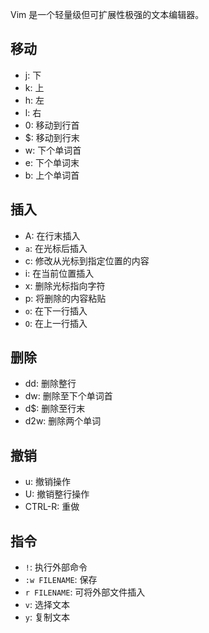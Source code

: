 Vim 是一个轻量级但可扩展性极强的文本编辑器。

## 移动

- j: 下
- k: 上
- h: 左
- l: 右
- 0: 移动到行首
- $: 移动到行末
- w: 下个单词首
- e: 下个单词末
- b: 上个单词首

## 插入

- A: 在行末插入
- `a`: 在光标后插入
- c: 修改从光标到指定位置的内容
- i: 在当前位置插入
- x: 删除光标指向字符
- p: 将删除的内容粘贴
- `o`: 在下一行插入
- `O`: 在上一行插入


## 删除

- dd: 删除整行
- dw: 删除至下个单词首
- d$: 删除至行末
- d2w: 删除两个单词

## 撤销

- u: 撤销操作
- U: 撤销整行操作
- CTRL-R: 重做

## 指令

- `!`: 执行外部命令
- `:w FILENAME`: 保存
- `r FILENAME`: 可将外部文件插入
- `v`: 选择文本
- `y`: 复制文本
